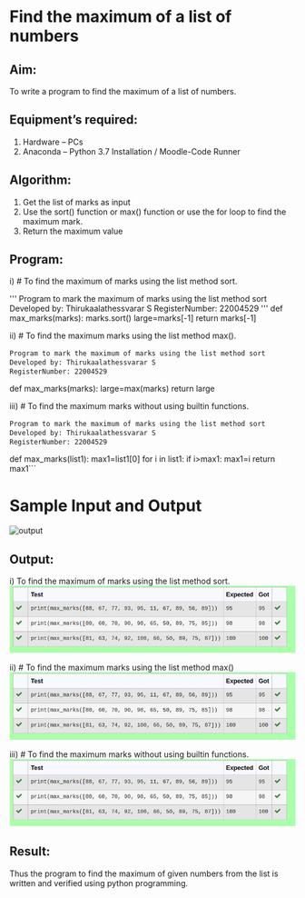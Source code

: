 # Find the maximum of a list of numbers
## Aim:
To write a program to find the maximum of a list of numbers.
## Equipment’s required:
1.	Hardware – PCs
2.	Anaconda – Python 3.7 Installation / Moodle-Code Runner
## Algorithm:
1.	Get the list of marks as input
2.	Use the sort() function or max() function or use the for loop to find the maximum mark.
3.	Return the maximum value
## Program:

i)	# To find the maximum of marks using the list method sort.

''' 
Program to mark the maximum of marks using the list method sort
Developed by: Thirukaalathessvarar S
RegisterNumber: 22004529
'''
def max_marks(marks):
    marks.sort()
    large=marks[-1]
    return marks[-1]


ii)	# To find the maximum marks using the list method max().
```
Program to mark the maximum of marks using the list method sort
Developed by: Thirukaalathessvarar S
RegisterNumber: 22004529

```
def max_marks(marks):
    large=max(marks)
    return large

iii) # To find the maximum marks without using builtin functions.
```
Program to mark the maximum of marks using the list method sort
Developed by: Thirukaalathessvarar S
RegisterNumber: 22004529
```
def max_marks(list1):
    max1=list1[0]
    for i in list1:
        if i>max1:
            max1=i
    return max1```

# Sample Input and Output
![output](./img/max_marks1.jpg) 

## Output:
i) To find the maximum of marks using the list method sort.
![output](maxoutput.png)

ii)	# To find the maximum marks using the list method max()
![output](maxoutput.png)

iii) # To find the maximum marks without using builtin functions.
![output](maxoutput.png)

## Result:
Thus the program to find the maximum of given numbers from the list is written and verified using python programming.